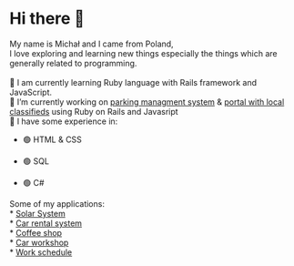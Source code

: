 # Hi there 👋 
  My name is Michał and I came from Poland, \
  I love exploring and learning new things especially the things which are generally related to programming. \
   \
 🌱 I am currently learning Ruby language with Rails framework and JavaScript. \
 🔭 I’m currently working on [parking managment system](https://github.com/Michal0002/Parking-management-system) & [portal with local classifieds](https://github.com/Michal0002/Classifieds-portal) using Ruby on Rails and Javasript \
 🧩 I have some experience in:
* 🟢 HTML & CSS 

* 🟢 SQL
	
* 🟢 C#


Some of my applications:\
	* [Solar System](https://www.manticore.uni.lodz.pl/~mkasperk/) \
	* [Car rental system](https://github.com/Michal0002/SQL-car-rental-system) \
	* [Coffee shop](https://github.com/Michal0002/Csharp-coffee-shop) \
	* [Car workshop](https://github.com/Michal0002/Csharp-car-workshop) \
	* [Work schedule](https://github.com/Michal0002/Csharp-work-schedule) 
